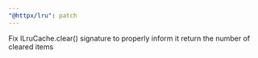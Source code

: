 ```yaml
---
"@httpx/lru": patch
---
```


Fix ILruCache.clear() signature to properly inform it return the number of cleared items
